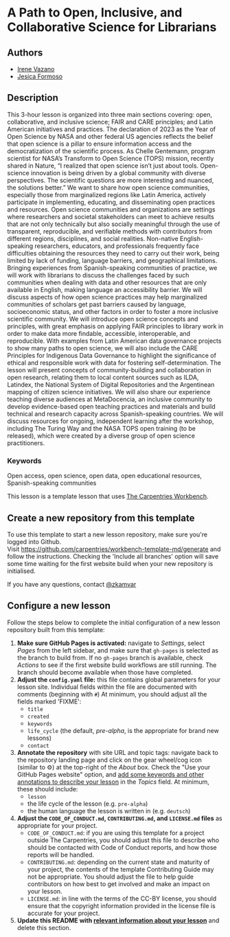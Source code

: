 # A Path to Open, Inclusive, and Collaborative Science for Librarians

## Authors

- [Irene Vazano](https://github.com/4iro)
- [Jesica Formoso](https://github.com/JFormoso)

## Description

This 3-hour lesson is organized into three main sections covering: open, collaborative, and inclusive science; FAIR and CARE principles; and Latin American initiatives and practices.
The declaration of 2023 as the Year of Open Science by NASA and other federal US agencies reflects the belief that open science is a pillar to ensure information access and the democratization of the scientific process. As Chelle Gentemann, program scientist for NASA’s Transform to Open Science (TOPS) mission, recently shared in Nature, “I realized that open science isn’t just about tools. Open-science innovation is being driven by a global community with diverse perspectives. The scientific questions are more interesting and nuanced, the solutions better.” We want to share how open science communities, especially those from marginalized regions like Latin America, actively participate in implementing, educating, and disseminating open practices and resources. Open science communities and organizations are settings where researchers and societal stakeholders can meet to achieve results that are not only technically but also socially meaningful through the use of transparent, reproducible, and verifiable methods with contributors from different regions, disciplines, and social realities. Non-native English-speaking researchers, educators, and professionals frequently face difficulties obtaining the resources they need to carry out their work, being limited by lack of funding, language barriers, and geographical limitations. Bringing experiences from Spanish-speaking communities of practice, we will work with librarians to discuss the challenges faced by such communities when dealing with data and other resources that are only available in English, making language an accessibility barrier. We will discuss aspects of how open science practices may help marginalized communities of scholars get past barriers caused by language, socioeconomic status, and other factors in order to foster a more inclusive scientific community.
We will introduce open science concepts and principles, with great emphasis on applying FAIR principles to library work in order to make data more findable, accessible, interoperable, and reproducible. With examples from Latin American data governance projects to show many paths to open science, we will also include the CARE Principles for Indigenous Data Governance to highlight the significance of ethical and responsible work with data for fostering self-determination. The lesson will present concepts of community-building and collaboration in open research, relating them to local content sources such as ILDA, Latindex, the National System of Digital Repositories and the Argentinean mapping of citizen science initiatives. We will also share our experience teaching diverse audiences at MetaDocencia, an inclusive community to develop evidence-based open teaching practices and materials and build technical and research capacity across Spanish-speaking countries. We will discuss resources for ongoing, independent learning after the workshop, including The Turing Way and the NASA TOPS open training (to be released), which were created by a diverse group of open science practitioners.

### Keywords

Open access, open science, open data, open educational resources, Spanish-speaking communities



This lesson is a template lesson that uses [The Carpentries Workbench][workbench].

## Create a new repository from this template

To use this template to start a new lesson repository, 
make sure you're logged into Github.   
Visit https://github.com/carpentries/workbench-template-md/generate
and follow the instructions.
Checking the 'Include all branches' option will save some time waiting for the first website build
when your new repository is initialised.

If you have any questions, contact [@zkamvar](https://github.com/zkamvar)

## Configure a new lesson

Follow the steps below to
complete the initial configuration of a new lesson repository built from this template:

1. **Make sure GitHub Pages is activated:**
   navigate to _Settings_,
   select _Pages_ from the left sidebar,
   and make sure that `gh-pages` is selected as the branch to build from.
   If no `gh-pages` branch is available, check _Actions_ to see if the first
   website build workflows are still running.
   The branch should become available when those have completed.
1. **Adjust the `config.yaml` file:**
   this file contains global parameters for your lesson site.
   Individual fields within the file are documented with comments (beginning with `#`)
   At minimum, you should adjust all the fields marked 'FIXME':
   - `title`
   - `created`
   - `keywords`
   - `life_cycle` (the default, _pre-alpha_, is the appropriate for brand new lessons)
   - `contact`
1. **Annotate the repository** with site URL and topic tags:
   navigate back to the repository landing page and
   click on the gear wheel/cog icon (similar to ⚙️) 
   at the top-right of the _About_ box.
   Check the "Use your GitHub Pages website" option,
   and [add some keywords and other annotations to describe your lesson](https://cdh.carpentries.org/the-carpentries-incubator.html#topic-tags)
   in the _Topics_ field.
   At minimum, these should include:
   - `lesson`
   - the life cycle of the lesson (e.g. `pre-alpha`)
   - the human language the lesson is written in (e.g. `deutsch`)
1. **Adjust the 
   `CODE_OF_CONDUCT.md`, `CONTRIBUTING.md`, and `LICENSE.md` files**
   as appropriate for your project.
   -  `CODE_OF_CONDUCT.md`: 
      if you are using this template for a project outside The Carpentries,
      you should adjust this file to describe 
      who should be contacted with Code of Conduct reports,
      and how those reports will be handled.
   -  `CONTRIBUTING.md`:
      depending on the current state and maturity of your project,
      the contents of the template Contributing Guide may not be appropriate.
      You should adjust the file to help guide contributors on how best
      to get involved and make an impact on your lesson.
   -  `LICENSE.md`:
      in line with the terms of the CC-BY license,
      you should ensure that the copyright information 
      provided in the license file is accurate for your project.
1. **Update this README with 
   [relevant information about your lesson](https://carpentries.github.io/lesson-development-training/26-external.html#readme)**
   and delete this section.

[workbench]: https://carpentries.github.io/sandpaper-docs/
